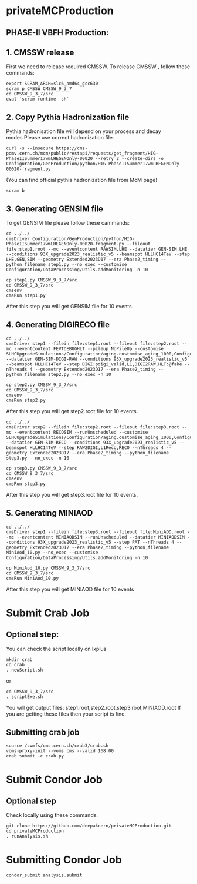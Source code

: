 # privateMCProduction

## PHASE-II VBFH Production:

## 1. CMSSW release
First we need to release required CMSSW. To release CMSSW , follow these commands:

```source /cvmfs/cms.cern.ch/cmsset_default.sh
export SCRAM_ARCH=slc6_amd64_gcc630
scram p CMSSW CMSSW_9_3_7
cd CMSSW_9_3_7/src
eval `scram runtime -sh`
```
## 2. Copy Pythia Hadronization file
Pythia hadronisation file will depend on your process and decay modes.Please use correct hadronization file.

```curl -s --insecure https://cms-pdmv.cern.ch/mcm/public/restapi/requests/get_fragment/HIG-PhaseIISummer17wmLHEGENOnly-00020 --retry 2 --create-dirs -o Configuration/GenProduction/python/HIG-PhaseIISummer17wmLHEGENOnly-00020-fragment.py```

(You can find official pythia hadronization file from McM page)
```
scram b
```
## 3. Generating GENSIM file
To get GENSIM file please follow these cammands:
```
cd ../../
cmsDriver Configuration/GenProduction/python/HIG-PhaseIISummer17wmLHEGENOnly-00020-fragment.py --fileout file:step1.root --mc --eventcontent RAWSIM,LHE --datatier GEN-SIM,LHE --conditions 93X_upgrade2023_realistic_v5 --beamspot HLLHC14TeV --step LHE,GEN,SIM --geometry Extended2023D17 --era Phase2_timing --python_filename step1.py --no_exec --customise Configuration/DataProcessing/Utils.addMonitoring -n 10

cp step1.py CMSSW_9_3_7/src
cd CMSSW_9_3_7/src
cmsenv
cmsRun step1.py
```

After this step you will get GENSIM file for 10 events.

## 4. Generating DIGIRECO file
```
cd ../../
cmsDriver step1 --filein file:step1.root --fileout file:step2.root --mc --eventcontent FEVTDEBUGHLT --pileup NoPileUp --customise SLHCUpgradeSimulations/Configuration/aging.customise_aging_1000,Configuration/DataProcessing/Utils.addMonitoring --datatier GEN-SIM-DIGI-RAW --conditions 93X_upgrade2023_realistic_v5 --beamspot HLLHC14TeV --step DIGI:pdigi_valid,L1,DIGI2RAW,HLT:@fake --nThreads 4 --geometry Extended2023D17 --era Phase2_timing --python_filename step2.py --no_exec -n 10

cp step2.py CMSSW_9_3_7/src
cd CMSSW_9_3_7/src
cmsenv
cmsRun step2.py
```

After this step you will get step2.root file for 10 events.
```
cd ../../
cmsDriver step2 --filein file:step2.root --fileout file:step3.root --mc --eventcontent RECOSIM --runUnscheduled --customise SLHCUpgradeSimulations/Configuration/aging.customise_aging_1000,Configuration/DataProcessing/Utils.addMonitoring --datatier GEN-SIM-RECO --conditions 93X_upgrade2023_realistic_v5 --beamspot HLLHC14TeV --step RAW2DIGI,L1Reco,RECO --nThreads 4 --geometry Extended2023D17 --era Phase2_timing --python_filename step3.py --no_exec -n 10

cp step3.py CMSSW_9_3_7/src
cd CMSSW_9_3_7/src
cmsenv
cmsRun step3.py
```

After this step you will get step3.root file for 10 events.

## 5. Generating MINIAOD
```
cd ../../
cmsDriver step1 --filein file:step3.root --fileout file:MiniAOD.root --mc --eventcontent MINIAODSIM --runUnscheduled --datatier MINIAODSIM --conditions 93X_upgrade2023_realistic_v5 --step PAT --nThreads 4 --geometry Extended2023D17 --era Phase2_timing --python_filename MiniAod_10.py --no_exec --customise Configuration/DataProcessing/Utils.addMonitoring -n 10

cp MiniAod_10.py CMSSW_9_3_7/src
cd CMSSW_9_3_7/src
cmsRun MiniAod_10.py
```
After this step you will get MINIAOD file for 10 events

# Submit Crab Job

## Optional step:
You can check the script locally on lxplus
```
mkdir crab
cd crab
. newScript.sh
```
or 
```
cd CMSSW_9_3_7/src
. scriptExe.sh
```
You will get output files: step1.root,step2.root,step3.root,MINIAOD.root
If you are getting these files then your script is fine.

 ## Submitting crab job
```
source /cvmfs/cms.cern.ch/crab3/crab.sh
voms-proxy-init --voms cms --valid 168:00
crab submit -c crab.py
```

# Submit Condor Job
## Optional step
Check locally using these commands:

```
git clone https://github.com/deepakcern/privateMCProduction.git
cd privateMCProduction
. runAnalysis.sh
```
# Submitting Condor Job
```
condor_submit analysis.submit
```


